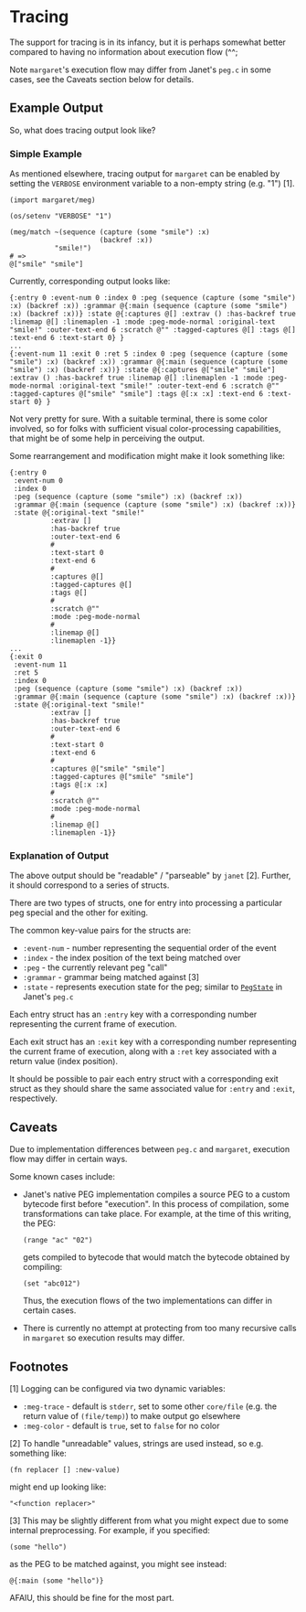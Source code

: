 # Tracing

The support for tracing is in its infancy, but it is perhaps somewhat
better compared to having no information about execution flow (^^;

Note `margaret`'s execution flow may differ from Janet's `peg.c` in
some cases, see the Caveats section below for details.

## Example Output

So, what does tracing output look like?

### Simple Example

As mentioned elsewhere, tracing output for `margaret` can be enabled
by setting the `VERBOSE` environment variable to a non-empty string
(e.g. "1") [1].

```janet
(import margaret/meg)

(os/setenv "VERBOSE" "1")

(meg/match ~(sequence (capture (some "smile") :x)
                      (backref :x))
           "smile!")
# =>
@["smile" "smile"]
```

Currently, corresponding output looks like:

```janet
{:entry 0 :event-num 0 :index 0 :peg (sequence (capture (some "smile") :x) (backref :x)) :grammar @{:main (sequence (capture (some "smile") :x) (backref :x))} :state @{:captures @[] :extrav () :has-backref true :linemap @[] :linemaplen -1 :mode :peg-mode-normal :original-text "smile!" :outer-text-end 6 :scratch @"" :tagged-captures @[] :tags @[] :text-end 6 :text-start 0} }
...
{:event-num 11 :exit 0 :ret 5 :index 0 :peg (sequence (capture (some "smile") :x) (backref :x)) :grammar @{:main (sequence (capture (some "smile") :x) (backref :x))} :state @{:captures @["smile" "smile"] :extrav () :has-backref true :linemap @[] :linemaplen -1 :mode :peg-mode-normal :original-text "smile!" :outer-text-end 6 :scratch @"" :tagged-captures @["smile" "smile"] :tags @[:x :x] :text-end 6 :text-start 0} }
```

Not very pretty for sure.  With a suitable terminal, there is some
color involved, so for folks with sufficient visual color-processing
capabilities, that might be of some help in perceiving the output.

Some rearrangement and modification might make it look something like:

```janet
{:entry 0
 :event-num 0
 :index 0
 :peg (sequence (capture (some "smile") :x) (backref :x))
 :grammar @{:main (sequence (capture (some "smile") :x) (backref :x))}
 :state @{:original-text "smile!"
          :extrav []
          :has-backref true
          :outer-text-end 6
          #
          :text-start 0
          :text-end 6
          #
          :captures @[]
          :tagged-captures @[]
          :tags @[]
          #
          :scratch @""
          :mode :peg-mode-normal
          #
          :linemap @[]
          :linemaplen -1}}
...
{:exit 0
 :event-num 11
 :ret 5
 :index 0
 :peg (sequence (capture (some "smile") :x) (backref :x))
 :grammar @{:main (sequence (capture (some "smile") :x) (backref :x))}
 :state @{:original-text "smile!"
          :extrav []
          :has-backref true
          :outer-text-end 6
          #
          :text-start 0
          :text-end 6
          #
          :captures @["smile" "smile"]
          :tagged-captures @["smile" "smile"]
          :tags @[:x :x]
          #
          :scratch @""
          :mode :peg-mode-normal
          #
          :linemap @[]
          :linemaplen -1}}
```

### Explanation of Output

The above output should be "readable" / "parseable" by `janet` [2].
Further, it should correspond to a series of structs.

There are two types of structs, one for entry into processing a
particular peg special and the other for exiting.

The common key-value pairs for the structs are:

* `:event-num` - number representing the sequential order of the event
* `:index` - the index position of the text being matched over
* `:peg` - the currently relevant peg "call"
* `:grammar` - grammar being matched against [3]
* `:state` - represents execution state for the peg; similar to
[`PegState`](https://github.com/janet-lang/janet/blob/e2a8951f688fec8362f725e4a8afd3c79bc1854e/src/core/peg.c#L38-L62)
in Janet's `peg.c`

Each entry struct has an `:entry` key with a corresponding number
representing the current frame of execution.

Each exit struct has an `:exit` key with a corresponding number
representing the current frame of execution, along with a `:ret` key
associated with a return value (index position).

It should be possible to pair each entry struct with a corresponding
exit struct as they should share the same associated value for
`:entry` and `:exit`, respectively.

## Caveats

Due to implementation differences between `peg.c` and `margaret`,
execution flow may differ in certain ways.

Some known cases include:

* Janet's native PEG implementation compiles a source PEG to a custom
  bytecode first before "execution".  In this process of compilation,
  some transformations can take place.  For example, at the time of
  this writing, the PEG:

    ```janet
    (range "ac" "02")
    ```

  gets compiled to bytecode that would match the bytecode obtained by
  compiling:

    ```janet
    (set "abc012")
    ```

  Thus, the execution flows of the two implementations can differ
  in certain cases.

* There is currently no attempt at protecting from too many recursive
  calls in `margaret` so execution results may differ.

## Footnotes

[1] Logging can be configured via two dynamic variables:

* `:meg-trace` - default is `stderr`, set to some other `core/file`
  (e.g. the return value of `(file/temp)`) to make output go elsewhere
* `:meg-color` - default is `true`, set to `false` for no color

[2] To handle "unreadable" values, strings are used instead, so
e.g. something like:

```janet
(fn replacer [] :new-value)
```

might end up looking like:

```janet
"<function replacer>"
```

[3] This may be slightly different from what you might expect due to
some internal preprocessing.  For example, if you specified:

```janet
(some "hello")
```

as the PEG to be matched against, you might see instead:

```janet
@{:main (some "hello")}
```

AFAIU, this should be fine for the most part.
